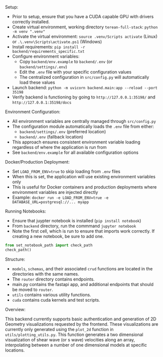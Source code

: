 Setup:
- Prior to setup, ensure that you have a CUDA capable GPU with drivers correctly installed.
- Create virtual environment, working directory `terean-full-stack`: `python -m venv ".venv"`
- Activate the virtual environment: `source .venv/Scripts activate` (Linux) or `.\.venv\Scripts\activate.ps1` (Windows)
- Install requirements: `pip install -r backend/requirements_specific.txt`
- Configure environment variables:
  - Copy `backend/env.example` to `backend/.env` (or `backend/settings/.env`)
  - Edit the `.env` file with your specific configuration values
  - The centralized configuration in `src/config.py` will automatically load these values
- Launch backend: `python -m uvicorn backend.main:app --reload --port 35198`
- Verify backend is functioning by going to `http://127.0.0.1:35198/` and `http://127.0.0.1:35198/docs`

Environment Configuration:
- All environment variables are centrally managed through `src/config.py`
- The configuration module automatically loads the `.env` file from either:
  - `backend/settings/.env` (preferred location)
  - `backend/.env` (fallback location)
- This approach ensures consistent environment variable loading regardless of where the application is run from
- See `backend/env.example` for all available configuration options

Docker/Production Deployment:
- Set `LOAD_FROM_ENV=true` to skip loading from `.env` files
- When this is set, the application will use existing environment variables only
- This is useful for Docker containers and production deployments where environment variables are injected directly
- Example: `docker run -e LOAD_FROM_ENV=true -e DATABASE_URL=postgresql://... myapp`

Running Notebooks:
- Ensure that juypter notebook is installed (`pip install notebook`)
- From `backend` directory, run the commmand `jupyter notebook`
- Note the first cell, which is run to ensure that imports work correctly. If creating a new notebook, be sure to add one.
```python
from set_notebook_path import check_path
check_path()
```

Structure:
- `models`, `schemas`, and their associated `crud` functions are located in the directories with the same names.
- The `router` directory contains endpoints.
- main.py contains the fastapi app, and additional endpoints that should be moved to `router`.
- `utils` contains various utility functions.
- `cuda` contains cuda kernels and test scripts.

Overview:

This backend currently supports basic authentication and generation of 2D Geometry visualizations requested by the frontend. 
These visualizations are currently only generated using the `plot_2d` function in `utils/plotting_utils.py`. This function
generates a two dimensional visualization of shear wave (or s wave) velocities along an array, interpolating between a number
of one dimensional models at specific locations.